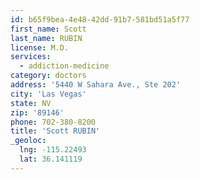 ```yaml
---
id: b65f9bea-4e48-42dd-91b7-581bd51a5f77
first_name: Scott
last_name: RUBIN
license: M.D.
services:
  - addiction-medicine
category: doctors
address: '5440 W Sahara Ave., Ste 202'
city: 'Las Vegas'
state: NV
zip: '89146'
phone: 702-380-8200
title: 'Scott RUBIN'
_geoloc:
  lng: -115.22493
  lat: 36.141119
---
```

